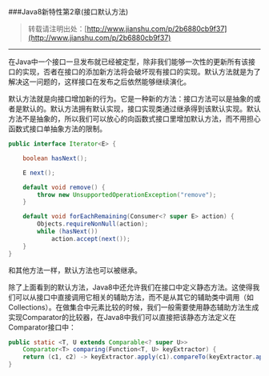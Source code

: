 ###Java8新特性第2章(接口默认方法)
> 转载请注明出处：[http://www.jianshu.com/p/2b6880cb9f37](http://www.jianshu.com/p/2b6880cb9f37)

***

在Java中一个接口一旦发布就已经被定型，除非我们能够一次性的更新所有该接口的实现，否者在接口的添加新方法将会破坏现有接口的实现。默认方法就是为了解决这一问题的，这样接口在发布之后依然能够继续演化。

默认方法就是向接口增加新的行为。它是一种新的方法：接口方法可以是抽象的或者是默认的。默认方法拥有默认实现，接口实现类通过继承得到该默认实现。默认方法不是抽象的，所以我们可以放心的向函数式接口里增加默认方法，而不用担心函数式接口单抽象方法的限制。

```java
public interface Iterator<E> {

    boolean hasNext();

    E next();

    default void remove() {
        throw new UnsupportedOperationException("remove");
    }

    default void forEachRemaining(Consumer<? super E> action) {
        Objects.requireNonNull(action);
        while (hasNext())
            action.accept(next());
    }
}
```

和其他方法一样，默认方法也可以被继承。

除了上面看到的默认方法，Java8中还允许我们在接口中定义静态方法。这使得我们可以从接口中直接调用它相关的辅助方法，而不是从其它的辅助类中调用（如Collections）。在做集合中元素比较的时候，我们一般需要使用静态辅助方法生成实现Comparator的比较器，在Java8中我们可以直接把该静态方法定义在Comparator接口中：

```java
public static <T, U extends Comparable<? super U>>
    Comparator<T> comparing(Function<T, U> keyExtractor) {
    return (c1, c2) -> keyExtractor.apply(c1).compareTo(keyExtractor.apply(c2));
}
```